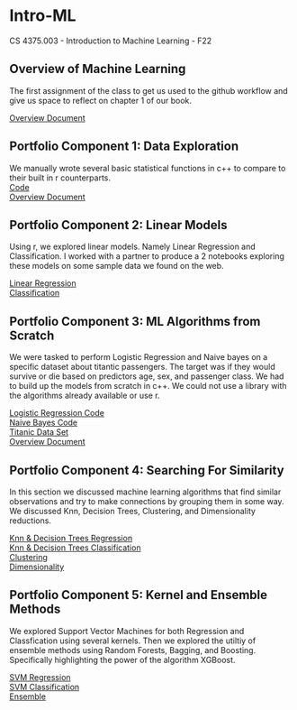 # Intro-ML
CS 4375.003 - Introduction to Machine Learning - F22

## Overview of Machine Learning 
The first assignment of the class to get us used to the github workflow and give us space to reflect on chapter 1 of our book. 

[Overview Document](Overview_of_ML.pdf)

## Portfolio Component 1: Data Exploration
We manually wrote several basic statistical functions in c++ to compare to their built in r counterparts.  
[Code](/Data_Exploration_Boston/Data_Exploration_Boston.cpp)  
[Overview Document](/Data_Exploration_Boston/Data_Exploration_Boston.pdf)

## Portfolio Component 2: Linear Models
Using r, we explored linear models. Namely Linear Regression and Classification. I worked with a partner to produce a 2 notebooks exploring these models on some sample data we found on the web.

[Linear Regression](/Linear%20Models/Linear-Regression/Accelerometer_Linear_Regression.pdf)  
[Classification](/Linear%20Models/Classification/Classification.pdf)  

## Portfolio Component 3: ML Algorithms from Scratch
We were tasked to perform Logistic Regression and Naive bayes on a specific dataset about titantic passengers. The target was if they would survive or die based on predictors age, sex, and passenger class. We had to build up the models from scratch in c++. We could not use a library with the algorithms already available or use r.    

[Logistic Regression Code](/ML_Algorithms_from_Scratch/Logistic_Regression.cpp)  
[Naive Bayes Code](/ML_Algorithms_from_Scratch/Naive_Bayes.cpp)  
[Titanic Data Set](/ML_Algorithms_from_Scratch/titanic_project.csv)  
[Overview Document](/ML_Algorithms_from_Scratch/_ML%20from%20Scratch.pdf)  

## Portfolio Component 4: Searching For Similarity
In this section we discussed machine learning algorithms that find similar observations and try to make connections by grouping them in some way. We discussed Knn, Decision Trees, Clustering, and Dimensionality reductions.  

[Knn & Decision Trees Regression](/Searching_for_Similarity/Similarity%20(2).pdf)  
[Knn & Decision Trees Classification](/Searching_for_Similarity/Updated-Classification-using-Logistic-Regression-KNN-and-Decision-Tree.pdf)  
[Clustering](/Searching_for_Similarity/Clustering.pdf)  
[Dimensionality](/Searching_for_Similarity/Dimensionality.pdf)  

## Portfolio Component 5: Kernel and Ensemble Methods  
We explored Support Vector Machines for both Regression and Classfication using several kernels. Then we explored the utiltiy of ensemble methods using Random Forests, Bagging, and Boosting. Specifically highlighting the power of the algorithm XGBoost.  

[SVM Regression](/Kernel_and_Ensemble_Methods/SVM%20Regression.pdf)  
[SVM Classification](/Kernel_and_Ensemble_Methods/SVM_Classification.pdf)  
[Ensemble](/Kernel_and_Ensemble_Methods/Ensemble.pdf)  